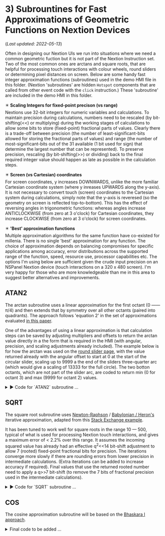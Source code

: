 # 3) Subrountines for Fast Approximations of Geometric Functions on Nextion Devices
(_Last updated: 2022-05-13_)

Often in designing our Nextion UIs we run into situations where we need a common geometric fuction but it is not part of the Nextion Instruction set.  Two of the most common ones are arctans and square roots, that are helpful for processing touch interactions with colour wheels, round sliders or determining pixel distances on screen.  Below are some handy fast integer approximation functions (subroutines) used in the demo HMI file in this folder.  (Nextion 'subroutines' are hidden `Hotspot` components that are called from other event code with the `click` instruction.)  These 'subroutine' are included in the demo HMI in this folder.

✴️ **Scaling Integers for fixed-point precison (vs range)**  
Nextions use 32-bit integers for numeric variables and calculations.  To maintain precision during calculations, numbers need to be rescaled (by bit-shifting(<<) or multiplying) during the working stages of calculations to allow some bits to store (fixed-point) fractional parts of values.  Clearly there is a trade-off between precision (the number of least-significant-bits allowed for storing the fractional parts of values) and range (the number of most-significant-bits out of the 31 available (1 bit used for sign) that determine the largest number that can be represented).  To preserve precision, rescaling (by bit-shifting(>>) or dividing) back to the final required integer value should happen as late as possible in the calculation steps.

✴️ **Screen (vs Cartesian) coordinates**  
For screen coordinates, y increases DOWNWARDS, unlike the more familiar Cartesian coordinate system (where y inreases UPWARDS along the y-axis).  
It is not necessary to convert touch (screen) coordinates to the Cartesian system during calculations, simply note that the y-axis is reveresed (so the geometry on screen is reflected top-to-bottom).  This has the effect of reversing angles in trigonometric functions: whereas angles increase ANTICLOCKWISE (from zero at 3 o'clock) for Cartesian coordinates, they increase CLOCKWISE (from zero at 3 o'clock) for screen coordinates.

✴️ **'Best' approximation functions**  
Multiple approximation algorithms for the same function have co-existed for millenia.  There is no single 'best' approximation for any function.  The choice of approximation depends on balancing compromises for specific applications among accuracy, error distributions across the supported range of the function, speed, resource use, processor capabilities etc.  The options I'm using below are sufficient given the crude input precision on an NSPanel Nextion device (touch interactions on a 320 x 480 screen).  I'm very happy for those who are more knowledgeable than me in this area to suggest better alternatives and improvements.


## ATAN2
The arctan subroutine uses a linear approximation for the first octant (0 —— π/4) and then extends that by symmetry over all other octants (paired into quadrants).  The approach follows 'equation 2' in the set of approximations evaluated [in this paper](https://www-labs.iro.umontreal.ca/~mignotte/IFT2425/Documents/EfficientApproximationArctgFunction.pdf).

One of the advantages of using a linear approximation is that calculation steps can be saved by adjusting multipliers and offsets to return the arctan value directly in a the form that is required in the HMI (with angular, precision, and scaling adjustments already included).  The example below is for how the arctan was used on the [round slider page](ROUND_SLIDERS.md), with the value returned already with the angular offset to start at 0 at the start of the circular slider, scaling up to 9999 a the end of the sliders three-quarter arc (which would give a scaling of 13333 for the full circle).  The two botton octants, which are not part of the slider arc, are coded to return min (0 for octant 3) and max (9999 for octant 2) values. 

<details>
  <summary>▶️ Code for `ATAN2` subroutine …</summary>

```
//~~~~~~ boilerplate~~~~ v0.5.00*3 ***DEMO/DEBUG mods
//ATAN2 - fast integer linear approximation by paired quadrants.
//~~~~~~~~~~~~~~~~~~~~~
//Input arguments:
//  dx: current x touch delta from centre of circular slider
//  dy: current y touch delta from centre of circular slider
//Returns:
//  tmp: 0..9999 (across 3/4 arc as noted below)
//
// ArcTan linear approximation (by paired pi/4 (45deg) Octants)
// Using eq2 from: https://www-labs.iro.umontreal.ca/~mignotte/IFT2425/Documents/EfficientApproximationArctgFunction.pdf
// Note: Screen y increases DOWNWARDs so unadjusted angles are CLOCKWISE from 3o'clock
// (vs Cartesian = upwards & anticlockwise).
// Note: Offsets & multipliers below have been pre-adjusted to give
// 0 at 3o'clock +3/4pi (135deg) ... 9999 at 3o'clock + 1/4pi (45deg)
//---------------------------------------------------------------------------------------
//
tmp=0-dy //negative y
if(dx>=tmp)
{
  if(dx>dy)
  {
    //Slice A: Octants 1&8
    tmp=1666*dy/dx-5000
    if(dy>0)
    {
      t6.txt="A-1" //debug display
    }else
    {
      t6.txt="A-8" //debug display
    }
  }else
  {
    //bottom 2 octants (not part of slider)
    if(dx>0)
    {
      //Octant 2 (set to max)
      t6.txt="B-2" //debug display
      tmp=9999 //10000
    }else
    {
      //Octant 3 (set to min)
      t6.txt="B-3" //debug display
      tmp=0
    }
  }
}else
{
  if(dx<dy)
  {
    //Octants 4&5
    tmp=1666*dy/dx+1666
    if(dy>0)
    {
      t6.txt="C-4" //debug display
    }else
    {
      t6.txt="C-5" //debug display
    }
  }else
  {
    //Octants 6&7
    tmp=1667*dx/dy
    tmp=-8334-tmp
    //tmp=0-tmp
    //tmp-=8334
    if(dx<0)
    {
      t6.txt="D-6" //debug display
    }else
    {
      t6.txt="D-7" //debug display
    }
  }
}
if(tmp<0)
{
  tmp+=13333  // 0..9999 for 3/4 arc => full arc is 13333
}else if(tmp>13333)
{
  tmp-=13333
}

```

--- 
  
</details>


## SQRT
The square root subroutine uses [Newton-Raphson](https://en.wikipedia.org/wiki/Newton%27s_method) / [Babylonian / Heron's](https://en.wikipedia.org/wiki/Methods_of_computing_square_roots#Babylonian_method) iterative approximation, adapted from this [Stack Exchange example](https://stackoverflow.com/a/45744558/18837118).

It has been tuned to work well for square roots in the range 10 — 500, typical of what is used for processing Nextion touch interactions, and gives a maximum error of < 2.2% over this range.  It assumes the incoming squared value has already had an effective q<sup>2</sup><<14 bit-shift adjustment to allow 7 (rooted) fixed-point fractional bits for precision.  The iterations converge more slowly if there are rounding errors from lower precision in intermediate calculations.  (Extra iterations can be added to increase accuracy if required).  Final values that use the returned rooted number need to apply a q>>7 bit-shift (to remove the 7 bits of fractional precision used in the intermediate calculations).
  
<details>
  <summary>▶️ Code for `SQRT` subroutine …</summary>

```
//~~~~~~ boilerplate~~~~ v0.5.00*3 ***DEMO/DEBUG mods
//SQUARE ROOT - fast integer approximation
//Calibrated for roots in range 10(*2^7)..500(*2^7)) to give max error < 2.2%
//~~~~~~~~~~~~~~~~~~~~~
//Input arguments:
//  tmp: incoming of val to be rooted (WITH precision mult ^2).
//  NB: *** tmp should be multipled by 2^14 beforehand
//  (for better working interger precision & faster convergence).
//Returns:
//  tmp: the rooted value of original tmp (WITH precision mult).
//Scratch variables (altered during calcs): tmp1, tmp2
//
//Newton-Raphson (=Babalonion/Heron) iterative method: https://stackoverflow.com/a/45744558/18837118
//Scratch variables:
//  tmp1(for a: current iterative estimate of root),
//  tmp2(for b = val/a = bracketing estimate).
//Based on the principle that for any arbritary estimate (a),
// the actual sqrt(val) (where 'val' is positive & real) will fall between a and val/a (=b),
// so the arithmetic mean of a & b will be a better estimate (for the next iteration).
//---------------------------------------------------------------------------------------
//
//***Precision multiper of ~128*128 expected to already be applied in the preceding
// calcs in your code for incoming SQUARED values (otherwise, uncomment line below).
//
//tmp=tmp<<14 //multipy by 128 squared
//
if(tmp>595)  //below 595 the starting value gives a better estimate than iterations below
{
  tmp1=9000 //starting guess optimized for roots in range 10(*2^7)..500(*2^7): max error = 2.18%.
  // 10..500 range represents typical screen pixel distances & HA state values.
  //iteration 1: tmp1 converges on root with each iteration
  tmp2=tmp/tmp1  // b = val/a: root falls between a & b
  tmp1+=tmp2     // get mean of a & b as next improved estimate of root (sum & divide by 2)
  tmp1=tmp1>>1
  //iteration 2
  tmp2=tmp/tmp1
  tmp1+=tmp2
  tmp1=tmp1>>1
  //iteration 3
  tmp2=tmp/tmp1
  tmp1+=tmp2
  tmp1=tmp1>>1
  //iteration 4
  tmp2=tmp/tmp1
  tmp1+=tmp2
  tmp1=tmp1>>1
  //Done
  tmp=tmp1  //Returns root of starting tmp value (WITH root of precision multiplier)
}
//***Remove perecision multiper (as previously applied to tmp) from SQRT value AFTER
//it has been used in final calcs in your code (otherwise uncomment line below).
//NB: remove integer precision multipliers as late as possible in your code
// (to maintain precision) (otherise, uncoment line below).
//tmp=tmp>>7  //divide by 128

```

--- 
  
</details>

## COS
The cosine approximation subroutine will be based on the [Bhaskara I approach](https://en.wikipedia.org/wiki/Bhaskara_I%27s_sine_approximation_formula).  

<details>
  <summary>Final code to be added …</summary>

To be added ...

--- 
  
</details>
